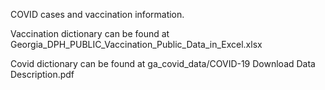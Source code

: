 COVID cases and vaccination information.

Vaccination dictionary can be found at
Georgia_DPH_PUBLIC_Vaccination_Public_Data_in_Excel.xlsx

Covid dictionary can be found at ga_covid_data/COVID-19 Download Data Description.pdf
